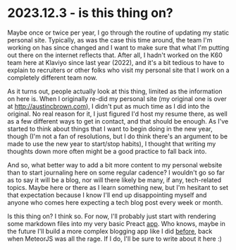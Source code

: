 # 2023.12.3 - is this thing on?
Maybe once or twice per year, I go through the routine of updating my static personal site. Typically, as was the case this time around, the team I'm working on has since changed and I want to make sure that what I'm putting out there on the internet reflects that. After all, I hadn't worked on the K60 team here at Klaviyo since last year (2022), and it's a bit tedious to have to explain to recruiters or other folks who visit my personal site that I work on a completely different team now. 

As it turns out, people actually look at this thing, limited as the information on here is. When I originally re-did my personal site (my original one is over at http://austincbrown.com), I didn't put as much time as I did into the original. No real reason for it, I just figured I'd host my resume there, as well as a few different ways to get in contact, and that should be enough. As I've started to think about things that I want to begin doing in the new year, though (I'm not a fan of resolutions, but I do think there's an argument to be made to use the new year to start/stop habits), I thought that writing my thoughts down more often might be a good practice to fall back into.

And so, what better way to add a bit more content to my personal website than to start journaling here on some regular cadence? I wouldn't go so far as to say it will be a blog, nor will there likely be many, if any, tech-related topics. Maybe here or there as I learn something new, but I'm hesitant to set that expectation because I know I'll end up disappointing myself and anyone who comes here expecting a tech blog post every week or month.

Is this thing on? I think so. For now, I'll probably just start with rendering some markdown files into my very basic Preact [app](https://github.com/brownac/acb.gg). Who knows, maybe in the future I'll build a more complex blogging app like I did [before](https://github.com/brownac/austinBlog), back when MeteorJS was all the rage. If I do, I'll be sure to write about it here :)
